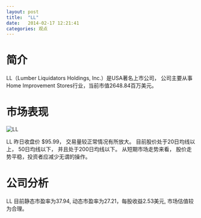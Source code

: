 ```yaml
---
layout: post
title:  "LL"
date:   2014-02-17 12:21:41
categories: 观点
---
```


# 简介
LL（Lumber Liquidators Holdings, Inc.）是USA著名上市公司，
公司主要从事Home Improvement Stores行业，当前市值2648.84百万美元。

# 市场表现

![LL](http://finviz.com/chart.ashx?t=LL&ty=c&ta=1&p=d&s=l)

LL 昨日收盘价 $95.99，
交易量较正常情况有所放大。
目前股价处于20日均线以上，
50日均线以下，
并且处于200日均线以下。
从短期市场走势来看，
股价走势平稳，投资者应减少无谓的操作。

# 公司分析
LL 目前静态市盈率为37.94, 动态市盈率为27.21，每股收益2.53美元,
市场估值较为合理。
